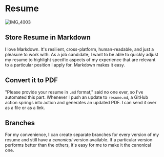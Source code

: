 # Resume

![IMG_4003](https://github.com/rosnovsky/resume/assets/2508576/1925d49d-73fa-4db2-b4ed-a1ec12cb3be3)

## Store Resume in Markdown

I love Markdown. It's resilient, cross-platform, human-readable, and just a pleasure to work with. As a job candidate, I want to be able to quickly adjust my resume to highlight specific aspects of my experience that are relevant to a particular position I apply for. Markdown makes it easy.

## Convert it to PDF

"Please provide your resume in `.md` format," said no one ever, so I've automated this part. Whenever I push an update to `resume.md`, a GitHub action springs into action and generates an updated PDF. I can send it over as a file or as a link.

## Branches

For my convenience, I can create separate branches for every version of my resume and still have a _canonical_ version available. If a particular version performs better than the others, it's easy for me to make it the canonical one.
